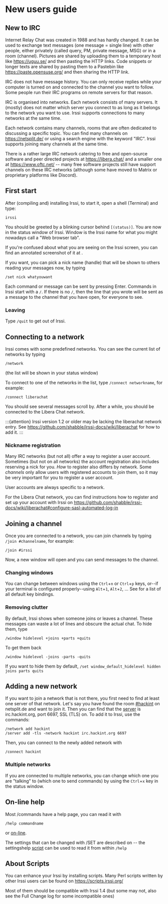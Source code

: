 # New users guide

## New to IRC

Internet Relay Chat was created in 1988 and has hardly changed. It can be used to exchange text messages (one message = single line) with other people, either privately (called query, PM, private message, MSG) or in a room (channel). Pictures are shared by uploading them to a temporary host like https://uguu.se/ and then pasting the HTTP links. Code snippets or longer texts are shared by pasting them to a Pastebin like https://paste.opensuse.org/ and then sharing the HTTP link.

IRC does not have message history. You can only receive replies while your computer is turned on and connected to the channel you want to follow. Some people run their IRC programs on remote servers for that reason.

IRC is organised into networks. Each network consists of many servers. It (mostly) does not matter which server you connect to as long as it belongs to the network you want to use. Irssi supports connections to many networks at the same time.

Each network contains many channels, rooms that are often dedicated to discussing a specific topic. You can find many channels on https://netsplit.de/ or using a search engine with the keyword "IRC". Irssi supports joining many channels at the same time.

There is a rather large IRC network catering to free and open-source software and peer directed projects at https://libera.chat/ and a smaller one at https://www.oftc.net/ -- many free software projects still have support channels on these IRC networks (although some have moved to Matrix or proprietary platforms like Discord).

## First start

After (compiling and) installing Irssi, to start it, open a shell (Terminal) and type:

```
irssi
```

You should be greeted by a blinking cursor behind `[(status)]`. You are now in the status window of Irssi. Window is the Irssi name for what you might nowadays call a "Web browser tab".

If you're confused about what you are seeing on the Irssi screen, you can find an annotated screenshot of it at [](User-interface).

If you want, you can pick a nick name (handle) that will be shown to others reading your messages now, by typing

```
/set nick whatyouwant
```

Each command or message can be sent by pressing Enter. Commands in Irssi start with a `/`. If there is no `/`, then the line that you wrote will be sent as a message to the channel that you have open, for everyone to see.

### Leaving

Type `/quit` to get out of Irssi.

## Connecting to a network

Irssi comes with some predefined networks. You can see the current list of networks by typing

```
/network
```

(the list will be shown in your status window)

To connect to one of the networks in the list, type `/connect networkname`, for example:

```
/connect liberachat
```

You should see several messages scroll by. After a while, you should be connected to the Libera Chat network.

:::{attention}
Irssi version 1.2 or older may be lacking the liberachat network entry. See https://github.com/shabble/irssi-docs/wiki/liberachat for how to add it.
:::

### Nickname registration

Many IRC networks (but not all) offer a way to register a user account. Sometimes (but not on all networks) the account registration also includes reserving a nick for you. *How* to register also differs by network. Some _channels_ only allow users with registered accounts to join them, so it may be very important for you to register a user account.

User accounts are always specific to a network.

For the Libera Chat network, you can find instructions how to register and set up your account with Irssi on https://github.com/shabble/irssi-docs/wiki/liberachat#configure-sasl-automated-log-in

## Joining a channel

Once you are connected to a network, you can join channels by typing `/join #channelname`, for example:

```
/join #irssi
```

Now, a new window will open and you can send messages to the channel.

### Changing windows

You can change between windows using the `Ctrl`+`n` or `Ctrl`+`p` keys, or--if your terminal is configured properly--using `Alt`+`1`, `Alt`+`2`, ... See [](/documentation/help/bind_-list) for a list of all default key bindings.

### Removing clutter

By default, Irssi shows when someone joins or leaves a channel. These messages can waste a lot of lines and obscure the actual chat. To hide them, type

```
/window hidelevel +joins +parts +quits
```

To get them back

```
/window hidelevel -joins -parts -quits
```

If you want to hide them by default, `/set window_default_hidelevel hidden joins parts quits`

## Adding a new network

If you want to join a network that is not there, you first need to find at least one server of that network. Let's say you have found the room [#hackint](https://netsplit.de/channels/details.php?room=%23hackint&net=hackint) on netsplit.de and want to join it. Then you can find that the [server](https://netsplit.de/servers/?net=hackint) is irc.hackint.org, port 6697, SSL (TLS) on. To add it to Irssi, use the commands:

```
/network add hackint
/server add -tls -network hackint irc.hackint.org 6697
```

Then, you can connect to the newly added network with

```
/connect hackint
```

### Multiple networks

If you are connected to multiple networks, you can change which one you are "talking" to (which one to send commands) by using the `Ctrl`+`x` key in the status window.

## On-line help

Most /commands have a help page, you can read it with

```
/help commandname
```

or [on-line](/documentation/help/index).

The settings that can be changed with /SET are described on [](/documentation/settings) -- the settingshelp [script](#about-scripts) can be used to read it from within `/help`

## About Scripts

You can enhance your Irssi by installing scripts. Many Perl scripts written by other Irssi users can be found on https://scripts.irssi.org/

Most of them should be compatible with Irssi 1.4 (but some may not, also see the Full Change log for some incompatible ones)


